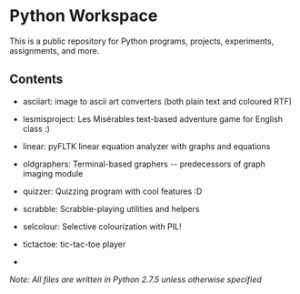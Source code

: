 Python Workspace
================
This is a public repository for Python programs, projects, experiments, assignments, and more.

Contents
--------
* asciiart: image to ascii art converters (both plain text and coloured RTF)

* lesmisproject: Les Misérables text-based adventure game for English class :)

* linear: pyFLTK linear equation analyzer with graphs and equations

* oldgraphers: Terminal-based graphers -- predecessors of graph imaging module

* quizzer: Quizzing program with cool features :D

* scrabble: Scrabble-playing utilities and helpers

* selcolour: Selective colourization with PIL!

* tictactoe: tic-tac-toe player

-
*Note: All files are written in Python 2.7.5 unless otherwise specified*
